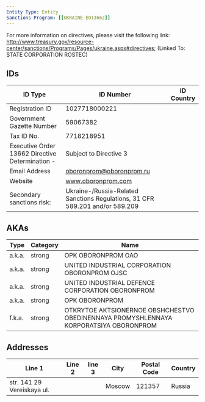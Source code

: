 ```yaml
---
Entity Type: Entity
Sanctions Program: [[UKRAINE-EO13662]]
---
```

For more information on directives, please visit the following link: http://www.treasury.gov/resource-center/sanctions/Programs/Pages/ukraine.aspx#directives; (Linked To: STATE CORPORATION ROSTEC)

## IDs
| ID Type | ID Number | ID Country |
|---------|-----------|------------|
| Registration ID | 1027718000221 |  |
| Government Gazette Number | 59067382 |  |
| Tax ID No. | 7718218951 |  |
| Executive Order 13662 Directive Determination - | Subject to Directive 3 |  |
| Email Address | oboronprom@oboronprom.ru |  |
| Website | www.oboronprom.com |  |
| Secondary sanctions risk: | Ukraine-/Russia-Related Sanctions Regulations, 31 CFR 589.201 and/or 589.209 |  |


## AKAs
| Type | Category | Name      | 
|------|----------|-----------|
| a.k.a. | strong | OPK OBORONPROM OAO |
| a.k.a. | strong | UNITED INDUSTRIAL CORPORATION OBORONPROM OJSC |
| a.k.a. | strong | UNITED INDUSTRIAL DEFENCE CORPORATION OBORONPROM |
| a.k.a. | strong | OPK OBORONPROM |
| f.k.a. | strong | OTKRYTOE AKTSIONERNOE OBSHCHESTVO OBEDINENNAYA PROMYSHLENNAYA KORPORATSIYA OBORONPROM |


## Addresses
| Line 1 | Line 2 | line 3 | City | Postal Code| Country | 
|--------|--------|--------|------|------------|---------|
| str. 141 29 Vereiskaya ul. |  |  | Moscow | 121357 | Russia |

